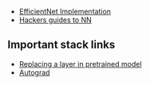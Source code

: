 - [EfficientNet Implementation](https://github.com/lukemelas/EfficientNet-PyTorch/blob/master/efficientnet_pytorch/model.py)
- [Hackers guides to NN](http://karpathy.github.io/neuralnets/)

## Important stack links
- [Replacing a layer in pretrained model](https://stackoverflow.com/questions/44913720/requires-grad-relation-to-leaf-nodes)
- [Autograd](https://towardsdatascience.com/pytorch-autograd-understanding-the-heart-of-pytorchs-magic-2686cd94ec95)
